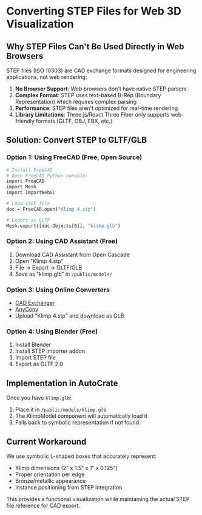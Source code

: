 # Converting STEP Files for Web 3D Visualization

## Why STEP Files Can't Be Used Directly in Web Browsers

STEP files (ISO 10303) are CAD exchange formats designed for engineering applications, not web rendering:

1. **No Browser Support**: Web browsers don't have native STEP parsers
2. **Complex Format**: STEP uses text-based B-Rep (Boundary Representation) which requires complex parsing
3. **Performance**: STEP files aren't optimized for real-time rendering
4. **Library Limitations**: Three.js/React Three Fiber only supports web-friendly formats (GLTF, OBJ, FBX, etc.)

## Solution: Convert STEP to GLTF/GLB

### Option 1: Using FreeCAD (Free, Open Source)

```bash
# Install FreeCAD
# Open FreeCAD Python console:
import FreeCAD
import Mesh
import importWebGL

# Load STEP file
doc = FreeCAD.open("Klimp 4.stp")

# Export as GLTF
Mesh.export([doc.Objects[0]], "klimp.glb")
```

### Option 2: Using CAD Assistant (Free)

1. Download CAD Assistant from Open Cascade
2. Open "Klimp 4.stp"
3. File -> Export -> GLTF/GLB
4. Save as "klimp.glb" in `/public/models/`

### Option 3: Using Online Converters

- [CAD Exchanger](https://cadexchanger.com/online-converter)
- [AnyConv](https://anyconv.com/step-to-glb-converter/)
- Upload "Klimp 4.stp" and download as GLB

### Option 4: Using Blender (Free)

1. Install Blender
2. Install STEP importer addon
3. Import STEP file
4. Export as GLTF 2.0

## Implementation in AutoCrate

Once you have `klimp.glb`:

1. Place it in `/public/models/klimp.glb`
2. The KlimpModel component will automatically load it
3. Falls back to symbolic representation if not found

## Current Workaround

We use symbolic L-shaped boxes that accurately represent:

- Klimp dimensions (2" x 1.5" x 1" x 0.125")
- Proper orientation per edge
- Bronze/metallic appearance
- Instance positioning from STEP integration

This provides a functional visualization while maintaining the actual STEP file reference for CAD export.
